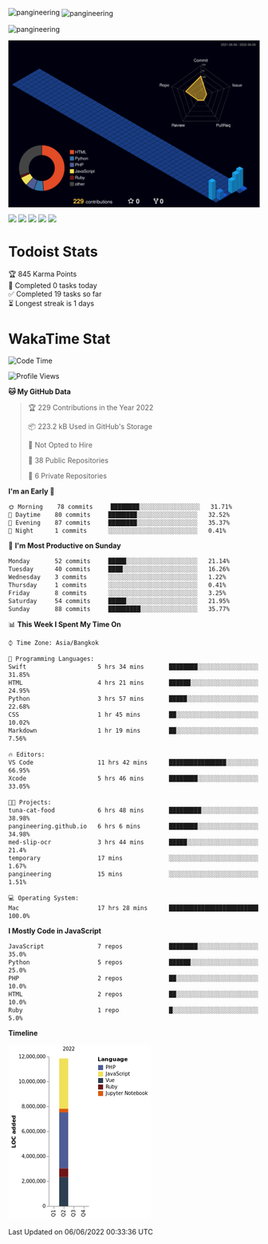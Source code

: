 
<p><img align="left" src="https://github-readme-stats.vercel.app/api/top-langs?username=pangineering&show_icons=true&locale=en&layout=compact" alt="pangineering" /></p>

<p>&nbsp;<img align="center" src="https://github-readme-stats.vercel.app/api?username=pangineering&show_icons=true&locale=en" alt="pangineering" /></p>

<p><img align="center" src="https://github-readme-streak-stats.herokuapp.com/?user=pangineering&" alt="pangineering" /></p>



<img align="center" src="profile-3d-contrib/profile-night-view.svg" alt="pangineering" />


![](https://github-profile-summary-cards.vercel.app/api/cards/profile-details?username=pangineering&theme=vue)
![](http://github-profile-summary-cards.vercel.app/api/cards/repos-per-language?username=pangineering&theme=vue)
![](http://github-profile-summary-cards.vercel.app/api/cards/most-commit-language?username=pangineering&theme=vue)
![](http://github-profile-summary-cards.vercel.app/api/cards/stats?username=pangineering&theme=vue)
![](http://github-profile-summary-cards.vercel.app/api/cards/productive-time?username=pangineering&theme=vue&utcOffset=8)




# Todoist Stats

<!-- TODO-IST:START -->
🏆  845 Karma Points           
🌸  Completed 0 tasks today           
✅  Completed 19 tasks so far           
⏳  Longest streak is 1 days
<!-- TODO-IST:END -->


# WakaTime Stat
<!--START_SECTION:waka-->
![Code Time](http://img.shields.io/badge/Code%20Time-0%20secs-blue)

![Profile Views](http://img.shields.io/badge/Profile%20Views-411-blue)

**🐱 My GitHub Data** 

> 🏆 229 Contributions in the Year 2022
 > 
> 📦 223.2 kB Used in GitHub's Storage 
 > 
> 🚫 Not Opted to Hire
 > 
> 📜 38 Public Repositories 
 > 
> 🔑 6 Private Repositories  
 > 
**I'm an Early 🐤** 

```text
🌞 Morning    78 commits     ████████░░░░░░░░░░░░░░░░░   31.71% 
🌆 Daytime    80 commits     ████████░░░░░░░░░░░░░░░░░   32.52% 
🌃 Evening    87 commits     ████████░░░░░░░░░░░░░░░░░   35.37% 
🌙 Night      1 commits      ░░░░░░░░░░░░░░░░░░░░░░░░░   0.41%

```
📅 **I'm Most Productive on Sunday** 

```text
Monday       52 commits     █████░░░░░░░░░░░░░░░░░░░░   21.14% 
Tuesday      40 commits     ████░░░░░░░░░░░░░░░░░░░░░   16.26% 
Wednesday    3 commits      ░░░░░░░░░░░░░░░░░░░░░░░░░   1.22% 
Thursday     1 commits      ░░░░░░░░░░░░░░░░░░░░░░░░░   0.41% 
Friday       8 commits      ░░░░░░░░░░░░░░░░░░░░░░░░░   3.25% 
Saturday     54 commits     █████░░░░░░░░░░░░░░░░░░░░   21.95% 
Sunday       88 commits     █████████░░░░░░░░░░░░░░░░   35.77%

```


📊 **This Week I Spent My Time On** 

```text
⌚︎ Time Zone: Asia/Bangkok

💬 Programming Languages: 
Swift                    5 hrs 34 mins       ████████░░░░░░░░░░░░░░░░░   31.85% 
HTML                     4 hrs 21 mins       ██████░░░░░░░░░░░░░░░░░░░   24.95% 
Python                   3 hrs 57 mins       █████░░░░░░░░░░░░░░░░░░░░   22.68% 
CSS                      1 hr 45 mins        ██░░░░░░░░░░░░░░░░░░░░░░░   10.02% 
Markdown                 1 hr 19 mins        ██░░░░░░░░░░░░░░░░░░░░░░░   7.56%

🔥 Editors: 
VS Code                  11 hrs 42 mins      ████████████████░░░░░░░░░   66.95% 
Xcode                    5 hrs 46 mins       ████████░░░░░░░░░░░░░░░░░   33.05%

🐱‍💻 Projects: 
tuna-cat-food            6 hrs 48 mins       █████████░░░░░░░░░░░░░░░░   38.98% 
pangineering.github.io   6 hrs 6 mins        ████████░░░░░░░░░░░░░░░░░   34.98% 
med-slip-ocr             3 hrs 44 mins       █████░░░░░░░░░░░░░░░░░░░░   21.4% 
temporary                17 mins             ░░░░░░░░░░░░░░░░░░░░░░░░░   1.67% 
pangineering             15 mins             ░░░░░░░░░░░░░░░░░░░░░░░░░   1.51%

💻 Operating System: 
Mac                      17 hrs 28 mins      █████████████████████████   100.0%

```

**I Mostly Code in JavaScript** 

```text
JavaScript               7 repos             ████████░░░░░░░░░░░░░░░░░   35.0% 
Python                   5 repos             ██████░░░░░░░░░░░░░░░░░░░   25.0% 
PHP                      2 repos             ██░░░░░░░░░░░░░░░░░░░░░░░   10.0% 
HTML                     2 repos             ██░░░░░░░░░░░░░░░░░░░░░░░   10.0% 
Ruby                     1 repo              █░░░░░░░░░░░░░░░░░░░░░░░░   5.0%

```


**Timeline**

![Chart not found](https://raw.githubusercontent.com/pangineering/pangineering/main/charts/bar_graph.png) 


 Last Updated on 06/06/2022 00:33:36 UTC
<!--END_SECTION:waka-->

<!--
**pangineering/pangineering** is a ✨ _special_ ✨ repository because its `README.md` (this file) appears on your GitHub profile.

Here are some ideas to get you started:

- 🔭 I’m currently working on ...
- 🌱 I’m currently learning ...
- 👯 I’m looking to collaborate on ...
- 🤔 I’m looking for help with ...
- 💬 Ask me about ...
- 📫 How to reach me: ...
- 😄 Pronouns: ...
- ⚡ Fun fact: ...
-->
